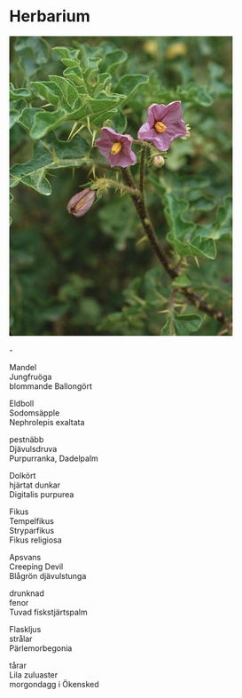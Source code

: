 # Herbarium

![Sodomsäpple](herbarium.png)  

\-

Mandel  
Jungfruöga  
blommande Ballongört  

Eldboll  
Sodomsäpple  
Nephrolepis exaltata  

pestnäbb  
Djävulsdruva  
Purpurranka, Dadelpalm  

Dolkört  
hjärtat dunkar  
Digitalis purpurea  

Fikus  
Tempelfikus  
Stryparfikus  
Fikus religiosa  

Apsvans  
Creeping Devil  
Blågrön djävulstunga  

drunknad  
fenor  
Tuvad fiskstjärtspalm

Flaskljus  
strålar  
Pärlemorbegonia  

tårar  
Lila zuluaster  
morgondagg i Ökensked  